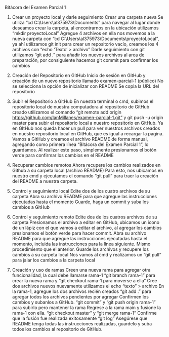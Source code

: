 Bitácora del Examen Parcial 1

1) Crear un proyecto local y darle seguimiento
Crear una carpeta nueva
Se utiliza “cd C:\Users\al375973\Documents”  para navegar al lugar donde deseamos crear la carpeta, al encontrarnos en la ubicación utilizamos “mkdir proyectoLocal”
Agregue 4 archivos en ella
nos movemos a la nueva carpeta con “cd C:\Users\al375973\Documents\proyectoLocal”, ya ahí utilizamos git init para crear un repositorio vacío, creamos los 4 archivos con “echo ‘Texto’ > archivo” 
Darle seguimiento con git
utilizamos “git add .” para añadir los nuevos archivos al area de preparación, por consiguiente hacemos git commit para confirmar los cambios

2) Creación del Repositorio en GitHub
Inicio de sesión en GitHub y creación de un nuevo repositorio llamado examen-parcial-1 (público)
No se selecciona la opción de inicializar con README
Se copia la URL del repositorio

3) Subir el Repositorio a GitHub
En nuestra terminal o cmd, subimos el repositorio local de nuestra computadora al repositorio de GitHub creado
utilizamos el comando “git remote add origin https://github.com/IanMillanes/examen-parcial-1.git” y git push -u origin master para subir el repositorio local a nuestro repositorio en GitHub. Ya en GItHub nos queda hacer un pull para ver nuestros archivos creados en nuestro repositorio local en GitHub, que es igual a recargar la pagina.
Vamos a GitHub y creamos el archivo README de forma manual, agregando como primera línea “Bitácora del Examen Parcial 1”, lo guardamos.
Al realizar este paso, simplemente presionamos el botón verde para confirmar los cambios en el README

4) Recuperar cambios remotos
Ahora recupere los cambios realizados en Github a su carpeta local (archivo README)
Para esto, nos ubicamos en nuestro cmd y ejecutamos el comando “git pull” para traer la creación del README a nuestra carpeta.

5) Control y seguimiento local
Edite dos de los cuatro archivos de su carpeta
Abra su archivo README para que agregue las instrucciones ejecutadas hasta el momento
Guarde, haga un commit y suba los cambios a GitHub

6) Control y seguimiento remoto
Edite dos de los cuatros archivos de su carpeta
Presionamos el archivo a editar en GitHub, ubicamos un icono de un lápiz con el que vamos a editar el archivo, al agregar los cambios presionamos el botón verde para hacer commit.
Abra su archivo README para que agregue las instrucciones ejecutadas hasta el momento, incluida las instrucciones para la línea siguiente.
Mismo procedimiento que el anterior.
Guarde los archivos y recupere los cambios a su carpeta local
Nos vamos al cmd y realizamos un “git pull” para jalar los cambios a la carpeta local

7) Creación y uso de ramas
Creen una nueva rama para agregar otra funcionalidad, la cual debe llamarse rama-1
“git branch rama-1” para crear la nueva rama y “git checkout rama-1 para moverse a ella”
Cree dos archivos nuevos
nuevamente utilizamos el echo “texto” > archivo
En la rama-1, agregue los dos archivos recién creados
“git add .” para agregar todos los archivos pendientes por agregar
Confirmen los cambios y subanlos a GitHub.
“git commit” y “git push origin rama-1” para subirlo pero mantener la rama
Regrese a la rama main y fusione la rama-1 con ella.
“git checkout master” y “git merge rama-1”
Confirme que la fusión fue realizada exitosamente
“git log”
Asegúrese que README tenga todas las instrucciones realizadas, guardelo y suba todos los cambios al repositorio de GitHub.
